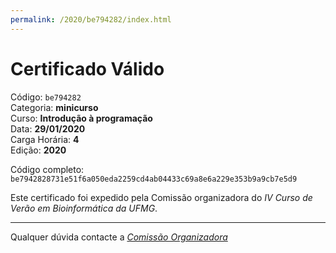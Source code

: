 ```yaml
---
permalink: /2020/be794282/index.html
---
```


# Certificado Válido

Código: `be794282`<br>
Categoria: **minicurso**<br>
Curso: **Introdução à programação**<br>
Data: **29/01/2020**<br>
Carga Horária: **4**<br>
Edição: **2020**<br>


Código completo: `be7942828731e51f6a050eda2259cd4ab04433c69a8e6a229e353b9a9cb7e5d9`


Este certificado foi expedido pela Comissão organizadora do *IV Curso de Verão em Bioinformática da UFMG*.

----

Qualquer dúvida contacte a [_Comissão Organizadora_](<mailto:cursobioinfoufmg@gmail.com$subject=[Certificados]>)

